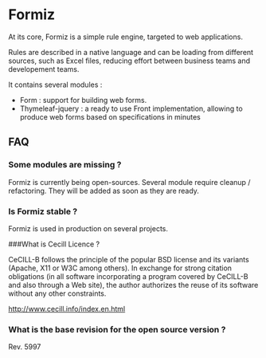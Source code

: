 # Formiz

At its core, Formiz is a simple rule engine, targeted to web applications.

Rules are described in a native language and can be loading from different sources, such as Excel files, reducing effort between business teams and developement teams.


It contains several modules : 
* Form : support for building web forms.
* Thymeleaf-jquery : a ready to use Front implementation, allowing to produce web forms based on specifications in minutes 


## FAQ

### Some modules are missing ? 
Formiz is currently being open-sources. Several module require cleanup / refactoring. They will be added as soon as they are ready.

### Is Formiz stable ?

Formiz is used in production on several projects.

###What is Cecill Licence ?

CeCILL-B follows the principle of the popular BSD license and its variants (Apache, X11 or W3C among others). In exchange for strong citation obligations (in all software incorporating a program covered by CeCILL-B and also through a Web site), the author authorizes the reuse of its software without any other constraints.

http://www.cecill.info/index.en.html

### What is the base revision for the open source version ? 

 Rev. 5997